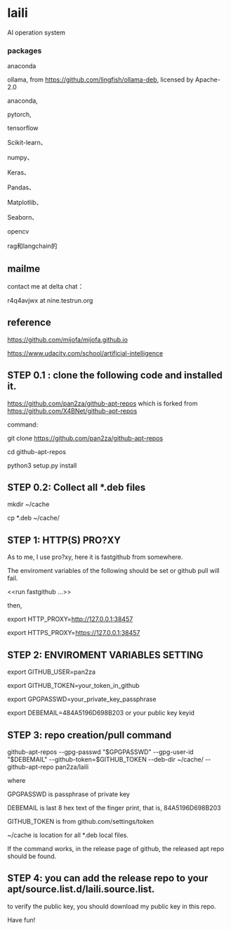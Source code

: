 # laili
AI operation system

### packages
anaconda

ollama, from https://github.com/lingfish/ollama-deb, licensed by Apache-2.0

anaconda,

pytorch,

tensorflow

Scikit-learn、

numpy、

Keras、

Pandas、

Matplotlib、

Seaborn、

opencv

rag和langchain的

## mailme

contact me at delta chat：

r4q4avjwx at nine.testrun.org

## reference

https://github.com/mijofa/mijofa.github.io

https://www.udacity.com/school/artificial-intelligence

## STEP 0.1 : clone the following code and installed it.

https://github.com/pan2za/github-apt-repos which is forked from https://github.com/X4BNet/github-apt-repos

command:

git clone https://github.com/pan2za/github-apt-repos

cd github-apt-repos

python3 setup.py install

## STEP 0.2: Collect all *.deb files

mkdir ~/cache

cp *.deb ~/cache/


## STEP 1: HTTP(S) PRO?XY

As to me, I use pro?xy, here it is fastgithub from somewhere.

The enviroment variables of the following should be set or github pull will fail.

<<run fastgithub ...>>

then,

export HTTP_PROXY=http://127.0.0.1:38457

export HTTPS_PROXY=https://127.0.0.1:38457

## STEP 2: ENVIROMENT VARIABLES SETTING

export GITHUB_USER=pan2za

export GITHUB_TOKEN=your_token_in_github


export GPGPASSWD=your_private_key_passphrase

export DEBEMAIL=484A5196D698B203 or your public key keyid

## STEP 3: repo creation/pull command

github-apt-repos --gpg-passwd "$GPGPASSWD" --gpg-user-id "$DEBEMAIL" --github-token=$GITHUB_TOKEN --deb-dir ~/cache/ --github-apt-repo  pan2za/laili

where 

GPGPASSWD is passphrase of private key

DEBEMAIL is last 8 hex text of the finger print, that is, 84A5196D698B203

GITHUB_TOKEN is from github.com/settings/token

~/cache is location for all *.deb local files.

If the command works, in the release page of github, the released apt repo should be found.


## STEP 4: you can add the release repo to your apt/source.list.d/laili.source.list.

to verify the public key, you should download my public key in this repo.

Have fun!
